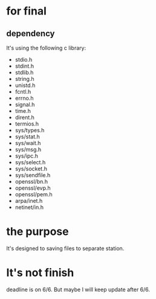 # for final  
## dependency
It's using the following c library:  

- stdio.h
- stdint.h
- stdlib.h
- string.h
- unistd.h
- fcntl.h
- errno.h
- signal.h
- time.h
- dirent.h
- termios.h
- sys/types.h
- sys/stat.h
- sys/wait.h
- sys/msg.h
- sys/ipc.h
- sys/select.h
- sys/socket.h
- sys/sendfile.h
- openssl/bn.h
- openssl/evp.h
- openssl/pem.h
- arpa/inet.h
- netinet/in.h

# the purpose
It's designed to saving files to separate station.
# It's not finish
deadline is on 6/6. But maybe I will keep update after 6/6.  

